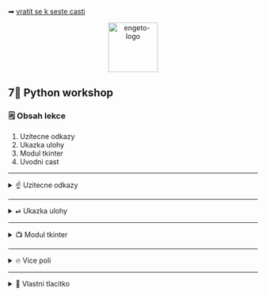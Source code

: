 ➡ [vratit se k seste casti](https://github.com/Bralor/python-workshop/tree/master/materials/06_networking)

<p align="center">
  <img alt="engeto-logo" width="100px" src="https://engeto.cz/wp-content/uploads/2019/01/engeto-square.png" />
</p>

## 7⃣ Python workshop
### 🗒  Obsah lekce
1. Uzitecne odkazy
2. Ukazka ulohy
3. Modul tkinter
4. Uvodni cast
---

<details>
  <summary>☝  Uzitecne odkazy</summary>

  #### 🗒 Dulezite odkazy
  - [Python, dokumentace zabudovanych funkci](https://docs.python.org/3/library/functions.html)
  - [Modul tkinter](https://docs.python.org/3/library/tkinter.html)

</details>

---

<details>
  <summary>⏯  Ukazka ulohy</summary>

  1. ✌  [Stahnete si cely repozitar jako **zip**](https://github.com/Bralor/python-workshop/archive/mh-dev.zip)
  2. 💪 Presunte se ke stazenemu souboru
  3. 🙏 Spustte soubor **materials/06_networking/server.py** v PyCharm
  3. 💅 Spustte soubor **materials/06_networking/client.py** v PyCharm
  4. 🐍 Spustte program pomoci klaves **ctrl+shift+F10**
  5. 🎥 Zkousejte!

</details>

---

<details>
   <summary>📺 Modul tkinter</summary>

   #### 🆕 Zaciname!
   1. Importujeme modul `tkinter`
   2. Nejprve vytvorime instanci tridy `Tk` jako objekt `gui`
   3. Vytvorime widget se stitkem `my_window`
   4. Pomoci metody `pack()` nastavime zobrazeni widgetu (defaultni)
   5. Pojmenujeme okno s metodou `wm_title()`
   6. Vykreslime okno s `mainloop()`

---

<details>
   <summary>👇 Nas zapis 👇</summary>

   #### 📂 calculator.py
   ```python
   from tkinter import *


   gui = Tk()
   gui.wm_title("almost empty window")

   my_window = Label(gui, text="Kalkulacka!")
   my_window.pack()

   gui.mainloop()
   ```

</details>
<!--Konec uvodni sekce-->
</details>

---

<details>
   <summary>🔥 Vice poli </summary>

   #### 💬 Rozdelime 2 pole
   1. Prvni pole pro vystupy `display`
   2. Druhe pole pro vstupy `buttons`

<details>
   <summary>👇 Nas zapis 👇</summary>

   #### 📂 calculator.py
   ```python
   from tkinter import *


   gui = Tk()
   gui.wm_title("calculator window")

   outputs = Label(gui, text= "Display")
   buttons = Label(gui, text="Buttons")

   outputs.grid(row=0, column=0)
   buttons.grid(row=1, column=0)

   gui.mainloop()
   ```
<!--Konec druhe casti-->
</details>

</details>

---

<details>
   <summary>🔘 Vlastni tlacitko</summary>

   #### 👁Definice tlacitk
   1. Definujeme funkci `write_message`, ta vypise string jako vystup
   2. Definujeme tlacitko jako instanci tridy `Button` (`help(Button)`)
   3. Doplnime argument `command`

<details>
   <summary>👇 Nas zapis 👇</summary>

   #### 📂 calculator.py
   ```python
   from tkinter import *


   gui = Tk()
   gui.wm_title("calculator window")


   def write_message():
       outputs = Label(gui, text="Hello, everybody!")
       outputs.pack()


   my_button = Button(gui, text="Click!", command=write_message, fg= "#FFFFFF", bg="#1BF8B0")
   my_button.pack()

   gui.mainloop()
   ```
<!--Konec treti casti-->
</details>

---

<details>
   <summary>💻 Kombinace vstupu & vystupu</summary>

   #### ⛓ Propojeni
   1. Vytvorime instanci tridy `Entry` pro vstupni pole
   2. Aplikujeme funkci `insert`
   3. Zkombinujeme ve funkce `write_message` pomoci funkce `get`

<details>
   <summary>👇 Nas zapis 👇</summary>

   #### 📂 calculator.py
   ```python
   from tkinter import *


   gui = Tk()
   gui.wm_title("calculator window")

   entry = Entry(gui, width=50)
   entry.pack()
   entry.insert(0, "Enter your name")


   def write_message():
       message = f"Hello, {entry.get()}"
       outputs = Label(gui, text=message)
       outputs.pack()


   my_button = Button(gui, text="Click!", command=write_message, fg= "#FFFFFF", bg="#1BF8B0")
   my_button.pack()

   gui.mainloop()
   ```
<!--Konec ctvrte casti-->
</details>

</details>

---

<details>
   <summary>✌ Funkcni tlacitka</summary>

   #### 🖱 Vytvorime sekci s tlacitky
   1. Definujeme funkci `on_click` s jednim parametrem `number`
   2. Vytvorime tlacitka s argumenty `1`, `2` a `3`
   3. Pouzijeme tzv. _anonymni funkce_ pro spusteni funkci s parametrem.

   #### ❓ Anonymni funkce
   1. Funkce, ktere jsou jednou pouzitelne
   2. Nemaji jmeno, neukladame jejich definice
   3. Intepret je provede a zahodi
   ```python
   vyraz = lambda cislo: cislo**2
   print(vyraz(4))
   ```
   **Varianta** bez argumentu:
   ```python
   def add_val(num):
       return num + 1


   command = lambda: add_val(3)
   print(command())
   ```
   [**🔝 Vyzkousej sam 🔝**](https://repl.it/@JustBraloR/anonymousfunc#main.py)

<details>
   <summary>👇 Nas zapis 👇</summary>

   #### 📂 calculator.py
   ```python
   from tkinter import *


   gui = Tk()
   gui.wm_title("simple calculator")

   entry = Entry(gui, width=35, borderwidth=5)
   entry.grid(row=0, column=0, columnspan=3, padx=10, pady=10)


   def on_click(number):
       entry.insert(0, number)


   button_1 = Button(gui, text="1", padx=40, pady=20, command=lambda: on_click(1))
   button_2 = Button(gui, text="2", padx=40, pady=20, command=lambda: on_click(2))
   button_3 = Button(gui, text="3", padx=40, pady=20, command=lambda: on_click(3))

   button_1.grid(row=1, column=0)
   button_2.grid(row=1, column=1)
   button_3.grid(row=1, column=2)

   gui.mainloop()
   ```
<!--Konec pate casti-->
</details>

</details>

---

<details>
   <summary>✍ Radny zapis</summary>

   #### 📝 Jak na to
   1. Vyuzijeme tridu `StringVar`, ta slouzi jako promenna pro uchovani hodnot
   2. Ulozena data vypisujeme pomoci `Entry`, argument `textvariable`
   3. Nastavime defaultni text pomoci metody `set` a pomocnou promennou
   4. Funkce ohlasuje `global`, abychom mohli upravovat hodnotu v glob. ramci

<details>
   <summary>👇 Nas zapis 👇</summary>

   #### 📂 calculator.py
   ```python
   from tkinter import *


   gui = Tk()
   gui.wm_title("simple calculator")

   equation = StringVar()
   entry = Entry(gui, width=35, borderwidth=5, textvariable=equation)
   entry.grid(row=0, column=0, columnspan=4, padx=10, pady=10)
   equation.set("Enter the expression")
   entry = ""


   def on_click(value):
          global entry
          entry += str(value)
          equation.set(entry)


   button_1 = Button(gui, text="1", padx=40, pady=20, command=lambda: on_click(1))
   button_2 = Button(gui, text="2", padx=40, pady=20, command=lambda: on_click(2))
   button_3 = Button(gui, text="3", padx=40, pady=20, command=lambda: on_click(3))

   button_1.grid(row=1, column=0)
   button_2.grid(row=1, column=1)
   button_3.grid(row=1, column=2)

   gui.mainloop()

   ```
<!--Konec seste casti-->
</details>

---

<details>
   <summary>➕ Aritmeticke operace</summary>
    
   #### 💼 Chybejici operace
   1. Pridame ctvrte tlacitko, pro scitani `+`
   2. Pridame prvni tlacitko ve druhe rade pro `=`
   3. Pridame funkci `equal`, ktera vyhodnoti obsah `entry`
   4. Funkce `equal` umi pracovat jak s cisly, tak s symboly (`eval`)

<details>
   <summary>👇 Nas zapis 👇</summary>

   #### 📂 calculator.py
   ```python
   from tkinter import *


   gui = Tk()
   gui.wm_title("simple calculator")

   equation = StringVar()
   entry = Entry(gui, width=35, borderwidth=5, textvariable=equation)
   entry.grid(row=0, column=0, columnspan=4, padx=10, pady=10)
   equation.set("Enter the expression")
   entry = ""


   def on_click(value):
       global entry
       entry += str(value)
       equation.set(entry)


   def equal():
       global entry
       total = str(eval(entry))
       equation.set(total)
       expression = ""


   button_1 = Button(gui, text="1", command=lambda: on_click(1))
   button_2 = Button(gui, text="2", command=lambda: on_click(2))
   button_3 = Button(gui, text="3", command=lambda: on_click(3))
   button_add = Button(gui, text="+", command=lambda: on_click("+"))
   button_eql = Button(gui, text="=", command=equal)

   button_1.grid(row=1, column=0)
   button_2.grid(row=1, column=1)
   button_3.grid(row=1, column=2)
   button_add.grid(row=1, column=3)
   button_eql.grid(row=2, column=0)

   gui.mainloop()
   ```

<!--Konec sedme casti-->
</details>

</details>

---

<details>
   <summary>🗜 Doplnime</summary>

   #### ✍ Opakovani matka...
   Podle predchozich instrukci doplnime zbytek kalkulacky

<details>
   <summary>👇 Nas zapis 👇</summary>

   #### 📂 calculator.py
   ```python
   from tkinter import *


   gui = Tk()
   gui.wm_title("simple calculator")

   equation = StringVar()
   entry = Entry(gui, width=35, borderwidth=5, textvariable=equation)
   entry.grid(row=0, column=0, columnspan=4, padx=10, pady=10)
   equation.set("Enter the expression")
   entry = ""


   def on_click(value):
       global entry
       entry += str(value)
       equation.set(entry)


   def equal():
       global entry
       total = str(eval(entry))
       equation.set(total)
       expression = ""


   def clear():
       global entry
       entry = ""
       equation.set("")


   button_1 = Button(gui, text="1", padx=40, pady=20, command=lambda: on_click(1))
   button_2 = Button(gui, text="2", padx=40, pady=20, command=lambda: on_click(2))
   button_3 = Button(gui, text="3", padx=40, pady=20, command=lambda: on_click(3))
   button_add = Button(gui, text="+", padx=40, pady=20, command=lambda: on_click("+"))

   button_4 = Button(gui, text="4", padx=40, pady=20, command=lambda: on_click(4))
   button_5 = Button(gui, text="5", padx=40, pady=20, command=lambda: on_click(5))
   button_6 = Button(gui, text="6", padx=40, pady=20, command=lambda: on_click(6))
   button_sub = Button(gui, text="-", padx=40, pady=20, command=lambda: on_click("-"))

   button_7 = Button(gui, text="7", padx=40, pady=20, command=lambda: on_click(7))
   button_8 = Button(gui, text="8", padx=40, pady=20, command=lambda: on_click(8))
   button_9 = Button(gui, text="9", padx=40, pady=20, command=lambda: on_click(9))
   button_mul = Button(gui, text="*", padx=40, pady=20, command=lambda: on_click("*"))

   button_0 = Button(gui, text="0", padx=40, pady=20, command=lambda: on_click(0))
   button_div = Button(gui, text="/", padx=40, pady=20, command=lambda: on_click("/"))
   button_cls = Button(gui, text="CE", padx=26, pady=20, command=clear)
   button_eql = Button(gui, text="=", padx=30, pady=20, command=equal)

   button_1.grid(row=1, column=0)
   button_2.grid(row=1, column=1)
   button_3.grid(row=1, column=2)
   button_add.grid(row=1, column=3)

   button_4.grid(row=2, column=0)
   button_5.grid(row=2, column=1)
   button_6.grid(row=2, column=2)
   button_sub.grid(row=2, column=3)

   button_7.grid(row=3, column=0)
   button_8.grid(row=3, column=1)
   button_9.grid(row=3, column=2)
   button_mul.grid(row=3, column=3)

   button_0.grid(row=4, column=0)
   button_div.grid(row=4, column=1)
   button_cls.grid(row=4, column=2)
   button_eql.grid(row=4, column=3)

   gui.mainloop()
   ```
</details>

</details>

---

➡ [Pokracovat k dalsi casti]()

